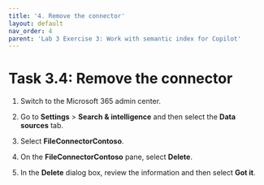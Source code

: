 ```yaml
---
title: '4. Remove the connector'
layout: default
nav_order: 4
parent: 'Lab 3 Exercise 3: Work with semantic index for Copilot'
---
```


# Task 3.4: Remove the connector

1. Switch to the Microsoft 365 admin center.

1. Go to **Settings** > **Search & intelligence** and then select the **Data sources** tab.

1. Select **FileConnectorContoso**.

1. On the **FileConnectorContoso** pane, select **Delete**.

1. In the **Delete** dialog box, review the information and then select **Got it**.
